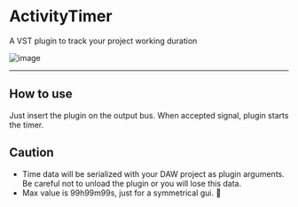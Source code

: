# ActivityTimer
A VST plugin to track your project working duration

![image](https://user-images.githubusercontent.com/61353126/188357153-7f705c02-3e9d-4827-8785-2741799f3a5a.png)

---

## How to use
Just insert the plugin on the output bus. When accepted signal, plugin starts the timer.

## Caution
- Time data will be serialized with your DAW project as plugin arguments. Be careful not to unload the plugin or you will lose this data.
- Max value is 99h99m99s, just for a symmetrical gui. 🤪
